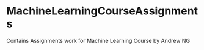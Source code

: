 # MachineLearningCourseAssignments
Contains Assignments work for Machine Learning Course by Andrew NG
